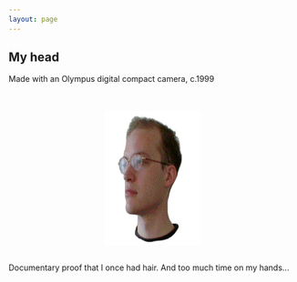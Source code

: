 ```yaml
---
layout: page
---
```




<h2>My head</h2>
Made with an Olympus digital compact camera, c.1999
<br><br><br>

<p align="center"><img src="HeadBig.gif" alt="Spinning Head"
align="middle" width="169" height="236" loop="infinite"></p>

<br>
Documentary proof that I once had hair. And too much time on my hands...